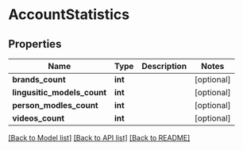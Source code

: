 # AccountStatistics

## Properties
Name | Type | Description | Notes
------------ | ------------- | ------------- | -------------
**brands_count** | **int** |  | [optional] 
**lingusitic_models_count** | **int** |  | [optional] 
**person_modles_count** | **int** |  | [optional] 
**videos_count** | **int** |  | [optional] 

[[Back to Model list]](../README.md#documentation-for-models) [[Back to API list]](../README.md#documentation-for-api-endpoints) [[Back to README]](../README.md)

